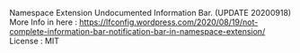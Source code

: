 Namespace Extension Undocumented Information Bar. (UPDATE 20200918)
More Info in here : https://lfconfig.wordpress.com/2020/08/19/not-complete-information-bar-notification-bar-in-namespace-extension/
License : MIT